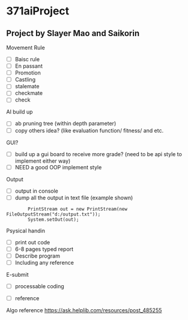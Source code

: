 # 371aiProject

## Project by Slayer Mao and Saikorin


Movement Rule

- [ ] Baisc rule
- [ ] En passant 
- [ ] Promotion
- [ ] Castling
- [ ] stalemate
- [ ] checkmate
- [ ] check

AI build up
- [ ] ab pruning tree (within depth parameter)
- [ ] copy others idea? (like evaluation function/ fitness/ and etc.

GUI?
- [ ] build up a gui board to receive more grade? (need to be api style to implement either way)
- [ ] NEED a good OOP implement style

Output
- [ ] output in console
- [ ] dump all the output in text file (example shown)
```
		PrintStream out = new PrintStream(new FileOutputStream("d:/output.txt"));
		System.setOut(out);
   ```

Psysical handin
- [ ] print out code
- [ ] 6-8 pages typed report
- [ ] Describe program 
- [ ] Including any reference

E-submit
- [ ] processable coding 
- [ ] reference
      
      
Algo reference
https://ask.helplib.com/resources/post_485255
